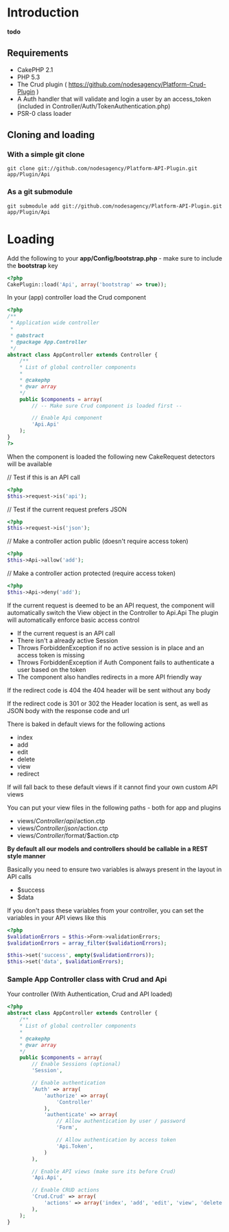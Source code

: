 # Introduction

__todo__

## Requirements

* CakePHP 2.1
* PHP 5.3
* The Crud plugin ( https://github.com/nodesagency/Platform-Crud-Plugin )
* A Auth handler that will validate and login a user by an access_token (included in Controller/Auth/TokenAuthentication.php)
* PSR-0 class loader

## Cloning and loading

### With a simple git clone

```
git clone git://github.com/nodesagency/Platform-API-Plugin.git app/Plugin/Api
```

### As a git submodule

```
git submodule add git://github.com/nodesagency/Platform-API-Plugin.git app/Plugin/Api
```

# Loading
Add the following to your __app/Config/bootstrap.php__ - make sure to include the __bootstrap__ key

```php
<?php
CakePlugin::load('Api', array('bootstrap' => true));
```

In your (app) controller load the Crud component

```php
<?php
/**
 * Application wide controller
 *
 * @abstract
 * @package App.Controller
 */
abstract class AppController extends Controller {
    /**
    * List of global controller components
    *
    * @cakephp
    * @var array
    */
    public $components = array(
        // -- Make sure Crud component is loaded first --

        // Enable Api component
        'Api.Api'
    );
}
?>
```

When the component is loaded the following new CakeRequest detectors will be available

// Test if this is an API call

```php
<?php
$this->request->is('api');
```

// Test if the current request prefers JSON

```php
<?php
$this->request->is('json');
```

// Make a controller action public (doesn't require access token)
```php
<?php
$this->Api->allow('add');
```
// Make a controller action protected (require access token)
```php
<?php
$this->Api->deny('add');
```

If the current request is deemed to be an API request, the component will automatically switch the View object in the Controller to Api.Api
The plugin will automatically enforce basic access control

* If the current request is an API call
* There isn't a already active Session
* Throws ForbiddenException if no active session is in place and an access token is missing
* Throws ForbiddenException if Auth Component fails to authenticate a user based on the token
* The component also handles redirects in a more API friendly way

If the redirect code is 404 the 404 header will be sent without any body

If the redirect code is 301 or 302 the Header location is sent, as well as JSON body with the response code and url

There is baked in default views for the following actions

* index
* add
* edit
* delete
* view
* redirect

If will fall back to these default views if it cannot find your own custom API views

You can put your view files in the following paths - both for app and plugins

* views/$Controller/api/$action.ctp
* views/$Controller/json/$action.ctp
* views/$Controller/$format/$action.ctp

__By default all our models and controllers should be callable in a REST style manner__

Basically you need to ensure two variables is always present in the layout in API calls

* $success
* $data

If you don't pass these variables from your controller, you can set the variables in your API views like this

```php
<?php
$validationErrors = $this->Form->validationErrors;
$validationErrors = array_filter($validationErrors);

$this->set('success', empty($validationErrors));
$this->set('data', $validationErrors);
````

### Sample App Controller class with Crud and Api

Your controller (With Authentication, Crud and API loaded)

```php
<?php
abstract class AppController extends Controller {
    /**
	* List of global controller components
	*
	* @cakephp
	* @var array
	*/
	public $components = array(
		// Enable Sessions (optional)
		'Session',

    	// Enable authentication
		'Auth' => array(
			'authorize' => array(
				'Controller'
			),
			'authenticate' => array(
				// Allow authentication by user / password
				'Form',

				// Allow authentication by access token
				'Api.Token',
			)
		),

		// Enable API views (make sure its before Crud)
		'Api.Api',

		// Enable CRUD actions
		'Crud.Crud' => array(
			'actions' => array('index', 'add', 'edit', 'view', 'delete')
		),
    );
}
```